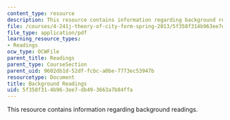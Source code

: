 ```yaml
---
content_type: resource
description: This resource contains information regarding background readings.
file: /courses/4-241j-theory-of-city-form-spring-2013/5f358f314b963ee7db493663a7b84ffa_MIT4_241JS13_readings-bg.pdf
file_type: application/pdf
learning_resource_types:
- Readings
ocw_type: OCWFile
parent_title: Readings
parent_type: CourseSection
parent_uid: 9602db1d-52df-fcbc-a0be-7773ec53947b
resourcetype: Document
title: Background Readings
uid: 5f358f31-4b96-3ee7-db49-3663a7b84ffa
---
```

This resource contains information regarding background readings.

